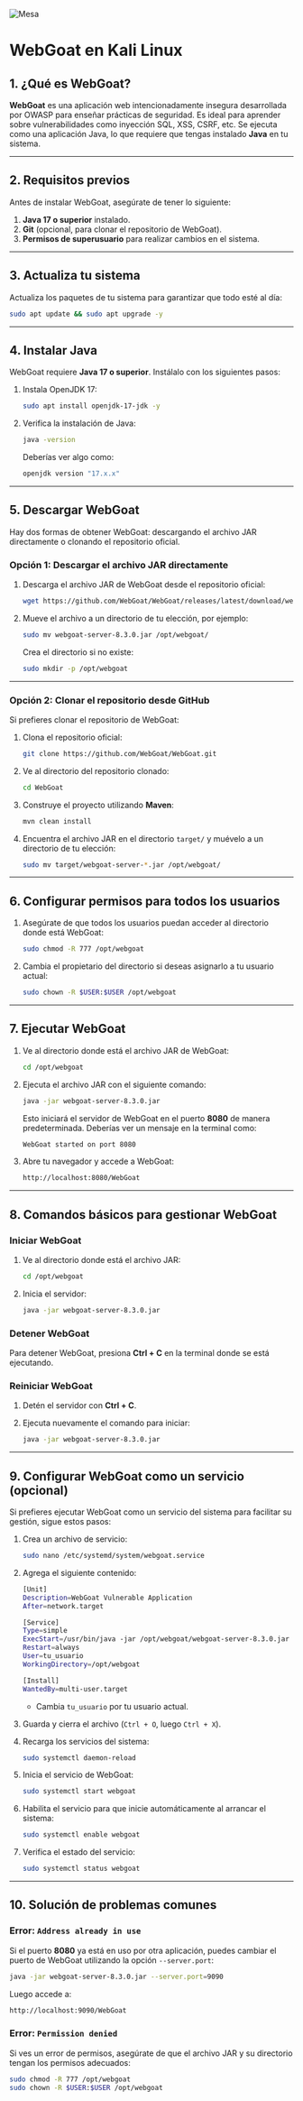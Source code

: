 ![Mesa](https://github.com/Grandote58/CloudSafeGuard/blob/main/Mesa.png)

# **WebGoat** en **Kali Linux**

## **1. ¿Qué es WebGoat?**

**WebGoat** es una aplicación web intencionadamente insegura desarrollada por OWASP para enseñar prácticas de seguridad. Es ideal para aprender sobre vulnerabilidades como inyección SQL, XSS, CSRF, etc. Se ejecuta como una aplicación Java, lo que requiere que tengas instalado **Java** en tu sistema.

------

## **2. Requisitos previos**

Antes de instalar WebGoat, asegúrate de tener lo siguiente:

1. **Java 17 o superior** instalado.
2. **Git** (opcional, para clonar el repositorio de WebGoat).
3. **Permisos de superusuario** para realizar cambios en el sistema.

------

## **3. Actualiza tu sistema**

Actualiza los paquetes de tu sistema para garantizar que todo esté al día:

```bash
sudo apt update && sudo apt upgrade -y
```

------

## **4. Instalar Java**

WebGoat requiere **Java 17 o superior**. Instálalo con los siguientes pasos:

1. Instala OpenJDK 17:

   ```bash
   sudo apt install openjdk-17-jdk -y
   ```

2. Verifica la instalación de Java:

   ```bash
   java -version
   ```

   Deberías ver algo como:

   ```bash
   openjdk version "17.x.x"
   ```

------

## **5. Descargar WebGoat**

Hay dos formas de obtener WebGoat: descargando el archivo JAR directamente o clonando el repositorio oficial.

### **Opción 1: Descargar el archivo JAR directamente**

1. Descarga el archivo JAR de WebGoat desde el repositorio oficial:

   ```bash
   wget https://github.com/WebGoat/WebGoat/releases/latest/download/webgoat-server-8.3.0.jar
   ```

2. Mueve el archivo a un directorio de tu elección, por ejemplo:

   ```bash
   sudo mv webgoat-server-8.3.0.jar /opt/webgoat/
   ```

   Crea el directorio si no existe:

   ```bash
   sudo mkdir -p /opt/webgoat
   ```

------

### **Opción 2: Clonar el repositorio desde GitHub**

Si prefieres clonar el repositorio de WebGoat:

1. Clona el repositorio oficial:

   ```bash
   git clone https://github.com/WebGoat/WebGoat.git
   ```

2. Ve al directorio del repositorio clonado:

   ```bash
   cd WebGoat
   ```

3. Construye el proyecto utilizando **Maven**:

   ```bash
   mvn clean install
   ```

4. Encuentra el archivo JAR en el directorio `target/` y muévelo a un directorio de tu elección:

   ```bash
   sudo mv target/webgoat-server-*.jar /opt/webgoat/
   ```

------

## **6. Configurar permisos para todos los usuarios**

1. Asegúrate de que todos los usuarios puedan acceder al directorio donde está WebGoat:

   ```bash
   sudo chmod -R 777 /opt/webgoat
   ```

2. Cambia el propietario del directorio si deseas asignarlo a tu usuario actual:

   ```bash
   sudo chown -R $USER:$USER /opt/webgoat
   ```

------

## **7. Ejecutar WebGoat**

1. Ve al directorio donde está el archivo JAR de WebGoat:

   ```bash
   cd /opt/webgoat
   ```

2. Ejecuta el archivo JAR con el siguiente comando:

   ```bash
   java -jar webgoat-server-8.3.0.jar
   ```

   Esto iniciará el servidor de WebGoat en el puerto **8080** de manera predeterminada. Deberías ver un mensaje en la terminal como:

   ```bash
   WebGoat started on port 8080
   ```

3. Abre tu navegador y accede a WebGoat:

   ```bash
   http://localhost:8080/WebGoat
   ```

------

## **8. Comandos básicos para gestionar WebGoat**

### **Iniciar WebGoat**

1. Ve al directorio donde está el archivo JAR:

   ```bash
   cd /opt/webgoat
   ```

2. Inicia el servidor:

   ```bash
   java -jar webgoat-server-8.3.0.jar
   ```

### **Detener WebGoat**

Para detener WebGoat, presiona **Ctrl + C** en la terminal donde se está ejecutando.

### **Reiniciar WebGoat**

1. Detén el servidor con **Ctrl + C**.

2. Ejecuta nuevamente el comando para iniciar:

   ```bash
   java -jar webgoat-server-8.3.0.jar
   ```

------

## **9. Configurar WebGoat como un servicio (opcional)**

Si prefieres ejecutar WebGoat como un servicio del sistema para facilitar su gestión, sigue estos pasos:

1. Crea un archivo de servicio:

   ```bash
   sudo nano /etc/systemd/system/webgoat.service
   ```

2. Agrega el siguiente contenido:

   ```bash
   [Unit]
   Description=WebGoat Vulnerable Application
   After=network.target
   
   [Service]
   Type=simple
   ExecStart=/usr/bin/java -jar /opt/webgoat/webgoat-server-8.3.0.jar
   Restart=always
   User=tu_usuario
   WorkingDirectory=/opt/webgoat
   
   [Install]
   WantedBy=multi-user.target
   ```

   - Cambia `tu_usuario` por tu usuario actual.

3. Guarda y cierra el archivo (`Ctrl + O`, luego `Ctrl + X`).

4. Recarga los servicios del sistema:

   ```bash
   sudo systemctl daemon-reload
   ```

5. Inicia el servicio de WebGoat:

   ```bash
   sudo systemctl start webgoat
   ```

6. Habilita el servicio para que inicie automáticamente al arrancar el sistema:

   ```bash
   sudo systemctl enable webgoat
   ```

7. Verifica el estado del servicio:

   ```bash
   sudo systemctl status webgoat
   ```

------

## **10. Solución de problemas comunes**

### Error: `Address already in use`

Si el puerto **8080** ya está en uso por otra aplicación, puedes cambiar el puerto de WebGoat utilizando la opción `--server.port`:

```bash
java -jar webgoat-server-8.3.0.jar --server.port=9090
```

Luego accede a:

```bash
http://localhost:9090/WebGoat
```

### Error: `Permission denied`

Si ves un error de permisos, asegúrate de que el archivo JAR y su directorio tengan los permisos adecuados:

```bash
sudo chmod -R 777 /opt/webgoat
sudo chown -R $USER:$USER /opt/webgoat
```






